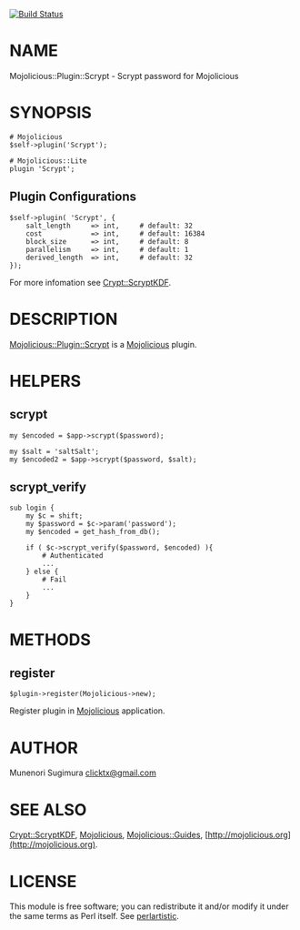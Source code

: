 [![Build Status](https://travis-ci.org/clicktx/p5-Mojolicious-Plugin-Scrypt.svg?branch=master)](https://travis-ci.org/clicktx/p5-Mojolicious-Plugin-Scrypt)
# NAME

Mojolicious::Plugin::Scrypt - Scrypt password for Mojolicious

# SYNOPSIS

    # Mojolicious
    $self->plugin('Scrypt');

    # Mojolicious::Lite
    plugin 'Scrypt';

## Plugin Configurations

    $self->plugin( 'Scrypt', {
        salt_length     => int,     # default: 32
        cost            => int,     # default: 16384
        block_size      => int,     # default: 8
        parallelism     => int,     # default: 1
        derived_length  => int,     # default: 32
    });

For more infomation see [Crypt::ScryptKDF](https://metacpan.org/pod/Crypt::ScryptKDF).

# DESCRIPTION

[Mojolicious::Plugin::Scrypt](https://metacpan.org/pod/Mojolicious::Plugin::Scrypt) is a [Mojolicious](https://metacpan.org/pod/Mojolicious) plugin.

# HELPERS

## scrypt

    my $encoded = $app->scrypt($password);

    my $salt = 'saltSalt';
    my $encoded2 = $app->scrypt($password, $salt);

## scrypt\_verify

    sub login {
        my $c = shift;
        my $password = $c->param('password');
        my $encoded = get_hash_from_db();

        if ( $c->scrypt_verify($password, $encoded) ){
            # Authenticated
            ...
        } else {
            # Fail
            ...
        }
    }

# METHODS

## register

    $plugin->register(Mojolicious->new);

Register plugin in [Mojolicious](https://metacpan.org/pod/Mojolicious) application.

# AUTHOR

Munenori Sugimura <clicktx@gmail.com>

# SEE ALSO

[Crypt::ScryptKDF](https://metacpan.org/pod/Crypt::ScryptKDF), [Mojolicious](https://metacpan.org/pod/Mojolicious), [Mojolicious::Guides](https://metacpan.org/pod/Mojolicious::Guides), [http://mojolicious.org](http://mojolicious.org).

# LICENSE

This module is free software; you can redistribute it and/or
modify it under the same terms as Perl itself. See [perlartistic](https://metacpan.org/pod/perlartistic).
